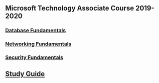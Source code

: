 ## Microsoft Technology Associate Course 2019-2020

### [Database Fundamentals](https://github.com/Tech-Talent-School/Tech-Talent-Academy/blob/master/Microsoft/MTA/Database%20Fundamentals/README.md)
### [Networking Fundamentals](https://github.com/Tech-Talent-School/Tech-Talent-Academy/blob/master/Microsoft/MTA/Networking%20Fundamentals/README.md)
### [Security Fundamentals](https://github.com/Tech-Talent-School/Tech-Talent-Academy/blob/master/Microsoft/MTA/Security%20Fundamentals/README.md)

## [Study Guide](./MTA-GUIDE.pdf)
